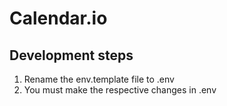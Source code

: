 # Calendar.io

## Development steps

1. Rename the env.template file to .env
2. You must make the respective changes in .env
